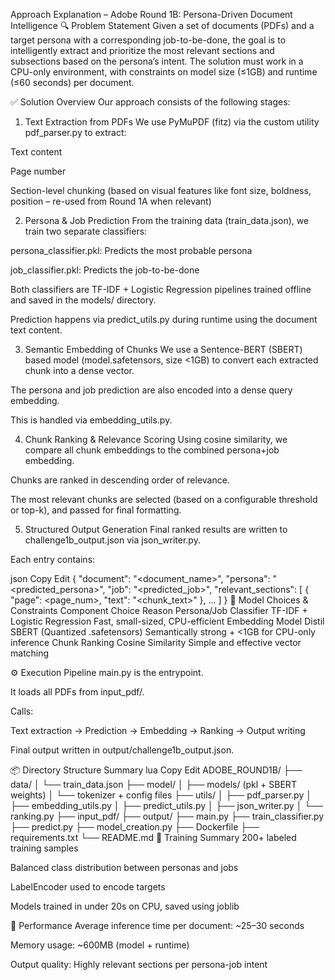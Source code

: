 Approach Explanation – Adobe Round 1B: Persona-Driven Document Intelligence
🔍 Problem Statement
Given a set of documents (PDFs) and a target persona with a corresponding job-to-be-done, the goal is to intelligently extract and prioritize the most relevant sections and subsections based on the persona’s intent. The solution must work in a CPU-only environment, with constraints on model size (≤1GB) and runtime (≤60 seconds) per document.

✅ Solution Overview
Our approach consists of the following stages:

1. Text Extraction from PDFs
We use PyMuPDF (fitz) via the custom utility pdf_parser.py to extract:

Text content

Page number

Section-level chunking (based on visual features like font size, boldness, position – re-used from Round 1A when relevant)

2. Persona & Job Prediction
From the training data (train_data.json), we train two separate classifiers:

persona_classifier.pkl: Predicts the most probable persona

job_classifier.pkl: Predicts the job-to-be-done

Both classifiers are TF-IDF + Logistic Regression pipelines trained offline and saved in the models/ directory.

Prediction happens via predict_utils.py during runtime using the document text content.

3. Semantic Embedding of Chunks
We use a Sentence-BERT (SBERT) based model (model.safetensors, size <1GB) to convert each extracted chunk into a dense vector.

The persona and job prediction are also encoded into a dense query embedding.

This is handled via embedding_utils.py.

4. Chunk Ranking & Relevance Scoring
Using cosine similarity, we compare all chunk embeddings to the combined persona+job embedding.

Chunks are ranked in descending order of relevance.

The most relevant chunks are selected (based on a configurable threshold or top-k), and passed for final formatting.

5. Structured Output Generation
Final ranked results are written to challenge1b_output.json via json_writer.py.

Each entry contains:

json
Copy
Edit
{
  "document": "<document_name>",
  "persona": "<predicted_persona>",
  "job": "<predicted_job>",
  "relevant_sections": [
      { "page": <page_num>, "text": "<chunk_text>" },
      ...
  ]
}
🧠 Model Choices & Constraints
Component	Choice	Reason
Persona/Job Classifier	TF-IDF + Logistic Regression	Fast, small-sized, CPU-efficient
Embedding Model	Distil SBERT (Quantized .safetensors)	Semantically strong + <1GB for CPU-only inference
Chunk Ranking	Cosine Similarity	Simple and effective vector matching

⚙️ Execution Pipeline
main.py is the entrypoint.

It loads all PDFs from input_pdf/.

Calls:

Text extraction → Prediction → Embedding → Ranking → Output writing

Final output written in output/challenge1b_output.json.

📦 Directory Structure Summary
lua
Copy
Edit
ADOBE_ROUND1B/
├── data/
│   └── train_data.json
├── model/
│   ├── models/ (pkl + SBERT weights)
│   └── tokenizer + config files
├── utils/
│   ├── pdf_parser.py
│   ├── embedding_utils.py
│   ├── predict_utils.py
│   ├── json_writer.py
│   └── ranking.py
├── input_pdf/
├── output/
├── main.py
├── train_classifier.py
├── predict.py
├── model_creation.py
├── Dockerfile
├── requirements.txt
└── README.md
🧪 Training Summary
200+ labeled training samples

Balanced class distribution between personas and jobs

LabelEncoder used to encode targets

Models trained in under 20s on CPU, saved using joblib

🚀 Performance
Average inference time per document: ~25–30 seconds

Memory usage: ~600MB (model + runtime)

Output quality: Highly relevant sections per persona-job intent


